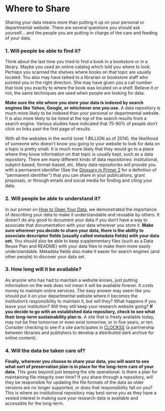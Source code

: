 # Where to Share

Sharing your data means more than putting it up on your personal or departmental website.  There are several questions you should ask yourself… and the people you are putting in charge of the care and feeding of your data.

### 1. Will people be able to find it?

Think about the last time you tried to find a book in a bookstore or in a library.  Maybe you used an online catalog which told you where to look.  Perhaps you scanned the shelves where books on that topic are usually located.  You also may have talked to a librarian or bookstore staff who pointed you in the right direction.  She may have given you a call number that took you exactly to where the book was located on a shelf.  Believe it or not, the same techniques are used when people are looking for data.

**Make sure the site where you store your data is indexed by search engines like Yahoo, Google, or whichever one you use.**  A data repository is much more likely to be indexed than your personal or departmental website.  It is also more likely to be listed at the top of the search results from a search engine.  Various studies have indicated that 75-90% of people don’t click on links past the first page of results.

With all the websites in the world (over 1 BILLION as of 2014), the likelihood of someone who doesn’t know you going to your website to look for data on a topic is pretty small.  It is much more likely that they would go to a place where they know information on that topic is usually kept, such as a data repository.  There are many different kinds of data repositories: institutional, subject-based, format-based, etc.  Many data repositories will provide you with a permanent identifier (See the [Glossary in Primer 2](2.5-resources.md) for a definition of "permanent identifier") that you can share in your publications, grant proposals, or through emails and social media for finding and citing your data.

### 2. Will people be able to understand it?

In our primer on [How to Open Your Data](2-how-to.md), we demonstrated the importance of describing your data to make it understandable and reusable by others.  It doesn’t do any good to document your data if you don’t have a way to associate that documentation with your data wherever you store it.  **Make sure wherever you decide to share your data, there is the ability to associate descriptor fields (usually called metadata fields) with your data set.**  You should also be able to keep supplementary files (such as a Data Reuse Plan and README) with your data files to make them more easily understandable.  Metadata fields also make it easier for search engines (and other people) to discover your data set.

### 3. How long will it be available?

As anyone who has had to maintain a website knows, just putting information on the web does not mean it will be available forever.  It costs money to maintain online services.  The easy answer may seem like you should put it on your departmental website where it becomes the institution’s responsibility to maintain it, but will they?  What happens if you leave your institution?  Will they still keep your research website going?  **If you decide to go with an established data repository, check to see what their long-term sustainability plan is.**  A site that is freely available today, may not be free tomorrow or even exist tomorrow, or in five years, or ten.  Consider checking to see if a site participates in [CLOCKSS](https://www.clockss.org/clockss/Home) (a partnership between libraries and publishers to develop a distributed dark archive for online content).

### 4. Will the data be taken care of?

**Finally, wherever you choose to share your data, you will want to see what sort of preservation plan is in place for the long-term care of your data.**  This goes beyond just keeping the site operational.  Is there a plan for maintaining file integrity over time?  If you share through a repository, will they be responsible for updating the file formats of the data as older versions are no longer supported, or does that responsibility fall on you?  This is where an institutional repository may best serve you as they have a vested interest in making sure your research data is available and accessible for the long-term.
